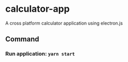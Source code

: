 # calculator-app
A cross platform calculator application using electron.js

## Command
### Run application: `yarn start`
